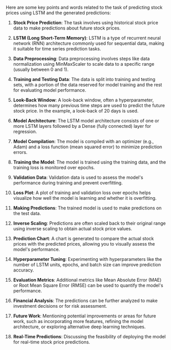 Here are some key points and words related to the task of predicting stock prices using LSTM and the generated predictions:

1. **Stock Price Prediction**: The task involves using historical stock price data to make predictions about future stock prices.

2. **LSTM (Long Short-Term Memory)**: LSTM is a type of recurrent neural network (RNN) architecture commonly used for sequential data, making it suitable for time series prediction tasks.

3. **Data Preprocessing**: Data preprocessing involves steps like data normalization using MinMaxScaler to scale data to a specific range (usually between 0 and 1).

4. **Training and Testing Data**: The data is split into training and testing sets, with a portion of the data reserved for model training and the rest for evaluating model performance.

5. **Look-Back Window**: A look-back window, often a hyperparameter, determines how many previous time steps are used to predict the future stock price. In the example, a look-back of 20 days is used.

6. **Model Architecture**: The LSTM model architecture consists of one or more LSTM layers followed by a Dense (fully connected) layer for regression.

7. **Model Compilation**: The model is compiled with an optimizer (e.g., Adam) and a loss function (mean squared error) to minimize prediction errors.

8. **Training the Model**: The model is trained using the training data, and the training loss is monitored over epochs.

9. **Validation Data**: Validation data is used to assess the model's performance during training and prevent overfitting.

10. **Loss Plot**: A plot of training and validation loss over epochs helps visualize how well the model is learning and whether it is overfitting.

11. **Making Predictions**: The trained model is used to make predictions on the test data.

12. **Inverse Scaling**: Predictions are often scaled back to their original range using inverse scaling to obtain actual stock price values.

13. **Prediction Chart**: A chart is generated to compare the actual stock prices with the predicted prices, allowing you to visually assess the model's performance.

14. **Hyperparameter Tuning**: Experimenting with hyperparameters like the number of LSTM units, epochs, and batch size can improve prediction accuracy.

15. **Evaluation Metrics**: Additional metrics like Mean Absolute Error (MAE) or Root Mean Square Error (RMSE) can be used to quantify the model's performance.

16. **Financial Analysis**: The predictions can be further analyzed to make investment decisions or for risk assessment.

17. **Future Work**: Mentioning potential improvements or areas for future work, such as incorporating more features, refining the model architecture, or exploring alternative deep learning techniques.

18. **Real-Time Predictions**: Discussing the feasibility of deploying the model for real-time stock price predictions.
